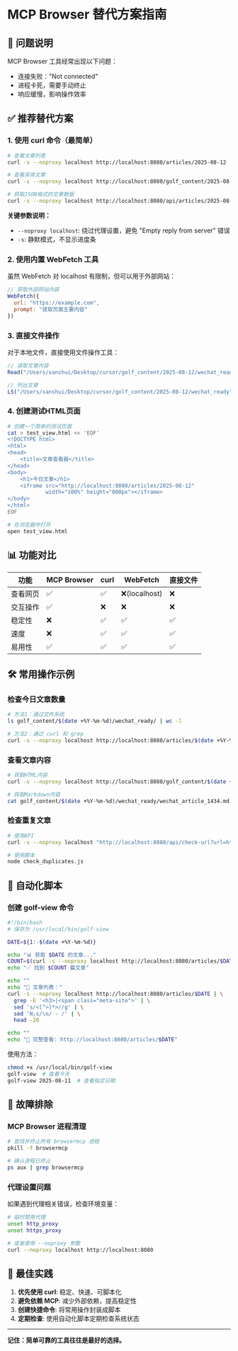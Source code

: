 # MCP Browser 替代方案指南

## 🚨 问题说明
MCP Browser 工具经常出现以下问题：
- 连接失败："Not connected"
- 进程卡死，需要手动终止
- 响应缓慢，影响操作效率

## ✅ 推荐替代方案

### 1. 使用 curl 命令（最简单）
```bash
# 查看文章列表
curl -s --noproxy localhost http://localhost:8080/articles/2025-08-12

# 查看具体文章
curl -s --noproxy localhost http://localhost:8080/golf_content/2025-08-12/wechat_html/wechat_article_1434.html

# 获取JSON格式的文章数据
curl -s --noproxy localhost http://localhost:8080/api/articles/2025-08-12
```

**关键参数说明：**
- `--noproxy localhost`: 绕过代理设置，避免 "Empty reply from server" 错误
- `-s`: 静默模式，不显示进度条

### 2. 使用内置 WebFetch 工具
虽然 WebFetch 对 localhost 有限制，但可以用于外部网站：
```javascript
// 获取外部网站内容
WebFetch({
  url: "https://example.com",
  prompt: "提取页面主要内容"
})
```

### 3. 直接文件操作
对于本地文件，直接使用文件操作工具：
```javascript
// 读取文章内容
Read("/Users/sanshui/Desktop/cursor/golf_content/2025-08-12/wechat_ready/wechat_article_1434.md")

// 列出文章
LS("/Users/sanshui/Desktop/cursor/golf_content/2025-08-12/wechat_ready")
```

### 4. 创建测试HTML页面
```bash
# 创建一个简单的测试页面
cat > test_view.html << 'EOF'
<!DOCTYPE html>
<html>
<head>
    <title>文章查看器</title>
</head>
<body>
    <h1>今日文章</h1>
    <iframe src="http://localhost:8080/articles/2025-08-12" 
            width="100%" height="800px"></iframe>
</body>
</html>
EOF

# 在浏览器中打开
open test_view.html
```

## 📊 功能对比

| 功能 | MCP Browser | curl | WebFetch | 直接文件 |
|------|------------|------|----------|----------|
| 查看网页 | ✅ | ✅ | ❌(localhost) | ❌ |
| 交互操作 | ✅ | ❌ | ❌ | ❌ |
| 稳定性 | ❌ | ✅ | ✅ | ✅ |
| 速度 | ❌ | ✅ | ✅ | ✅ |
| 易用性 | ✅ | ✅ | ✅ | ✅ |

## 🛠️ 常用操作示例

### 检查今日文章数量
```bash
# 方法1：通过文件系统
ls golf_content/$(date +%Y-%m-%d)/wechat_ready/ | wc -l

# 方法2：通过 curl 和 grep
curl -s --noproxy localhost http://localhost:8080/articles/$(date +%Y-%m-%d) | grep -c "article-item"
```

### 查看文章内容
```bash
# 获取HTML内容
curl -s --noproxy localhost http://localhost:8080/golf_content/$(date +%Y-%m-%d)/wechat_html/wechat_article_1434.html

# 获取Markdown内容
cat golf_content/$(date +%Y-%m-%d)/wechat_ready/wechat_article_1434.md
```

### 检查重复文章
```bash
# 使用API
curl -s --noproxy localhost "http://localhost:8080/api/check-url?url=https://golf.com/example-article"

# 使用脚本
node check_duplicates.js
```

## 🚀 自动化脚本

### 创建 golf-view 命令
```bash
#!/bin/bash
# 保存为 /usr/local/bin/golf-view

DATE=${1:-$(date +%Y-%m-%d)}

echo "📊 获取 $DATE 的文章..."
COUNT=$(curl -s --noproxy localhost http://localhost:8080/articles/$DATE | grep -c "article-item")
echo "✅ 找到 $COUNT 篇文章"

echo ""
echo "📝 文章列表："
curl -s --noproxy localhost http://localhost:8080/articles/$DATE | \
  grep -E '<h3>|<span class="meta-site">' | \
  sed 's/<[^>]*>//g' | \
  sed 'N;s/\n/ - /' | \
  head -20

echo ""
echo "🔗 完整查看: http://localhost:8080/articles/$DATE"
```

使用方法：
```bash
chmod +x /usr/local/bin/golf-view
golf-view  # 查看今天
golf-view 2025-08-11  # 查看指定日期
```

## 📝 故障排除

### MCP Browser 进程清理
```bash
# 查找并终止所有 browsermcp 进程
pkill -f browsermcp

# 确认进程已终止
ps aux | grep browsermcp
```

### 代理设置问题
如果遇到代理相关错误，检查环境变量：
```bash
# 临时禁用代理
unset http_proxy
unset https_proxy

# 或者使用 --noproxy 参数
curl --noproxy localhost http://localhost:8080
```

## 🎯 最佳实践

1. **优先使用 curl**: 稳定、快速、可脚本化
2. **避免依赖 MCP**: 减少外部依赖，提高稳定性
3. **创建快捷命令**: 将常用操作封装成脚本
4. **定期检查**: 使用自动化脚本定期检查系统状态

---

**记住：简单可靠的工具往往是最好的选择。**